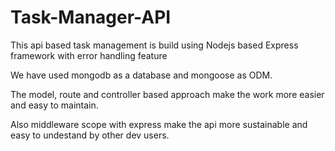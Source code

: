 # Task-Manager-API

This api based task management is build using Nodejs based Express framework with error handling feature

We have used mongodb as a database and mongoose as ODM. 

The model, route and controller based approach make the work more easier and easy to maintain.

Also middleware scope with express make the api more sustainable and easy to undestand by other dev users.

